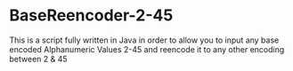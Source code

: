 # BaseReencoder-2-45
This is a script fully written in Java in order to allow you to input any base encoded Alphanumeric Values 2-45 and reencode it to any other encoding between 2 &amp; 45
